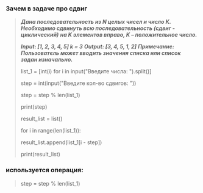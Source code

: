### Зачем в задаче про сдвиг

> ___Дана последовательность из N целых чисел и число K.___
> ___Необходимо сдвинуть всю последовательность (сдвиг - циклический)___
> ___на K элементов вправо,  K – положительное число.___
>
> ___Input:   [1, 2, 3, 4, 5] k = 3___
> ___Output:  [3, 4, 5, 1, 2]___
> ___Примечание: Пользователь может вводить значения списка или список задан изначально.___
>
>
>
>list_1 = [int(i) for i in input("Введите числа: ").split()]
>
>step = int(input("Введите кол-во сдвигов: "))
>
>step = step % len(list_1)
>
>print(step)
>
>result_list = list()
>
>for i in range(len(list_1)):
>
>    result_list.append(list_1[i - step])
>
>print(result_list)

### используется операция:

> step = step % len(list_1)